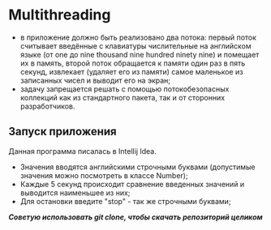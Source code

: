 # Multithreading
- в приложение должно быть реализовано два потока:
первый поток считывает введённые с клавиатуры числительные на английском языке
(от one до nine thousand nine hundred ninety nine) и помещает их в память,
второй поток обращается к памяти один раз в пять секунд, извлекает (удаляет его из
памяти) самое маленькое из записанных чисел и выводит его на экран;
- задачу запрещается решать с помощью потокобезопасных коллекций как из стандартного пакета,
так и от сторонних разработчиков.
## Запуск приложения
Данная программа писалась в Intellij Idea.
* Значения вводятся английскими строчными буквами (допустимые значения можно посмотреть в классе Number);
* Каждые 5 секунд происходит сравнение введенных значений и выводится наименьшее из них;
* Для остановки введите "stop" - так же строчными буквами;

***Советую использовать git clone, чтобы скачать репозиторий целиком***
